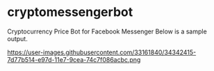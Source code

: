 # cryptomessengerbot
Cryptocurrency Price Bot for Facebook Messenger
Below is a sample output.

https://user-images.githubusercontent.com/33161840/34342415-7d77b514-e97d-11e7-9cea-74c7f086acbc.png
